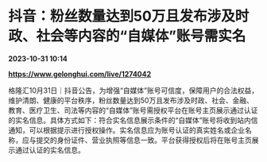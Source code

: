 # 抖音：粉丝数量达到50万且发布涉及时政、社会等内容的“自媒体”账号需实名

**2023-10-31 10:14**

**https://www.gelonghui.com/live/1274042**

格隆汇10月31日｜抖音公告，为增强“自媒体”账号可信度，保障用户的合法权益，维护清朗、健康的平台秩序，粉丝数量达到50万且发布涉及时政、社会、金融、教育、医疗卫生、司法等内容的“自媒体”账号需授权平台在账号主页展示通过认证的实名信息。具体方式如下：符合实名信息展示条件的“自媒体”账号将收到站内信通知，可以根据提示进行授权操作。实名信息应为账号认证的真实姓名或企业名称，应与提交的身份证件、营业执照等信息一致。平台获得授权后将在账号主页展示通过认证的实名信息。